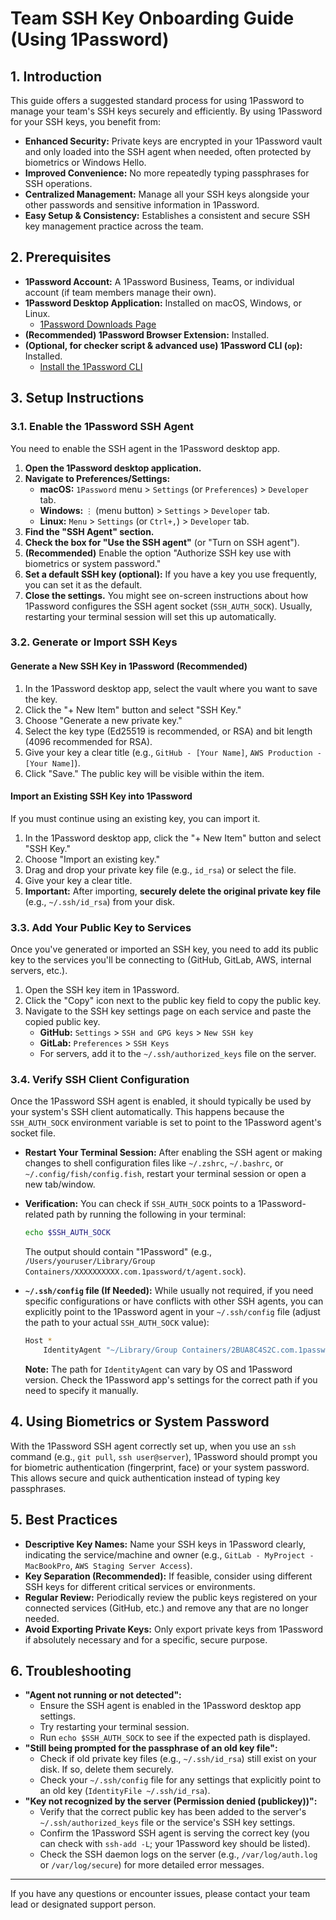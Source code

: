 # Team SSH Key Onboarding Guide (Using 1Password)

## 1. Introduction

This guide offers a suggested standard process for using 1Password to manage your team's SSH keys securely and efficiently. By using 1Password for your SSH keys, you benefit from:

- **Enhanced Security:** Private keys are encrypted in your 1Password vault and only loaded into the SSH agent when needed, often protected by biometrics or Windows Hello.
- **Improved Convenience:** No more repeatedly typing passphrases for SSH operations.
- **Centralized Management:** Manage all your SSH keys alongside your other passwords and sensitive information in 1Password.
- **Easy Setup & Consistency:** Establishes a consistent and secure SSH key management practice across the team.

## 2. Prerequisites

- **1Password Account:** A 1Password Business, Teams, or individual account (if team members manage their own).
- **1Password Desktop Application:** Installed on macOS, Windows, or Linux.
  - [1Password Downloads Page](https://1password.com/downloads/)
- **(Recommended) 1Password Browser Extension:** Installed.
- **(Optional, for checker script & advanced use) 1Password CLI (`op`):** Installed.
  - [Install the 1Password CLI](https://developer.1password.com/docs/cli/get-started/)

## 3. Setup Instructions

### 3.1. Enable the 1Password SSH Agent

You need to enable the SSH agent in the 1Password desktop app.

1. **Open the 1Password desktop application.**
2. **Navigate to Preferences/Settings:**
   - **macOS:** `1Password` menu > `Settings` (or `Preferences`) > `Developer` tab.
   - **Windows:** `⋮` (menu button) > `Settings` > `Developer` tab.
   - **Linux:** `Menu` > `Settings` (or `Ctrl+,`) > `Developer` tab.
3. **Find the "SSH Agent" section.**
4. **Check the box for "Use the SSH agent"** (or "Turn on SSH agent").
5. **(Recommended)** Enable the option "Authorize SSH key use with biometrics or system password."
6. **Set a default SSH key (optional):** If you have a key you use frequently, you can set it as the default.
7. **Close the settings.** You might see on-screen instructions about how 1Password configures the SSH agent socket (`SSH_AUTH_SOCK`). Usually, restarting your terminal session will set this up automatically.

### 3.2. Generate or Import SSH Keys

#### Generate a New SSH Key in 1Password (Recommended)

1. In the 1Password desktop app, select the vault where you want to save the key.
2. Click the "+ New Item" button and select "SSH Key."
3. Choose "Generate a new private key."
4. Select the key type (Ed25519 is recommended, or RSA) and bit length (4096 recommended for RSA).
5. Give your key a clear title (e.g., `GitHub - [Your Name]`, `AWS Production - [Your Name]`).
6. Click "Save." The public key will be visible within the item.

#### Import an Existing SSH Key into 1Password

If you must continue using an existing key, you can import it.

1. In the 1Password desktop app, click the "+ New Item" button and select "SSH Key."
2. Choose "Import an existing key."
3. Drag and drop your private key file (e.g., `id_rsa`) or select the file.
4. Give your key a clear title.
5. **Important:** After importing, **securely delete the original private key file** (e.g., `~/.ssh/id_rsa`) from your disk.

### 3.3. Add Your Public Key to Services

Once you've generated or imported an SSH key, you need to add its public key to the services you'll be connecting to (GitHub, GitLab, AWS, internal servers, etc.).

1. Open the SSH key item in 1Password.
2. Click the "Copy" icon next to the public key field to copy the public key.
3. Navigate to the SSH key settings page on each service and paste the copied public key.
   - **GitHub:** `Settings` > `SSH and GPG keys` > `New SSH key`
   - **GitLab:** `Preferences` > `SSH Keys`
   - For servers, add it to the `~/.ssh/authorized_keys` file on the server.

### 3.4. Verify SSH Client Configuration

Once the 1Password SSH agent is enabled, it should typically be used by your system's SSH client automatically. This happens because the `SSH_AUTH_SOCK` environment variable is set to point to the 1Password agent's socket file.

- **Restart Your Terminal Session:** After enabling the SSH agent or making changes to shell configuration files like `~/.zshrc`, `~/.bashrc`, or `~/.config/fish/config.fish`, restart your terminal session or open a new tab/window.
- **Verification:** You can check if `SSH_AUTH_SOCK` points to a 1Password-related path by running the following in your terminal:

  ```bash
  echo $SSH_AUTH_SOCK
  ```

  The output should contain "1Password" (e.g., `/Users/youruser/Library/Group Containers/XXXXXXXXXX.com.1password/t/agent.sock`).

- **`~/.ssh/config` file (If Needed):**
  While usually not required, if you need specific configurations or have conflicts with other SSH agents, you can explicitly point to the 1Password agent in your `~/.ssh/config` file (adjust the path to your actual `SSH_AUTH_SOCK` value):

  ```bash
  Host *
      IdentityAgent "~/Library/Group Containers/2BUA8C4S2C.com.1password/t/agent.sock"
  ```

  **Note:** The path for `IdentityAgent` can vary by OS and 1Password version. Check the 1Password app's settings for the correct path if you need to specify it manually.

## 4. Using Biometrics or System Password

With the 1Password SSH agent correctly set up, when you use an `ssh` command (e.g., `git pull`, `ssh user@server`), 1Password should prompt you for biometric authentication (fingerprint, face) or your system password. This allows secure and quick authentication instead of typing key passphrases.

## 5. Best Practices

- **Descriptive Key Names:** Name your SSH keys in 1Password clearly, indicating the service/machine and owner (e.g., `GitLab - MyProject - MacBookPro`, `AWS Staging Server Access`).
- **Key Separation (Recommended):** If feasible, consider using different SSH keys for different critical services or environments.
- **Regular Review:** Periodically review the public keys registered on your connected services (GitHub, etc.) and remove any that are no longer needed.
- **Avoid Exporting Private Keys:** Only export private keys from 1Password if absolutely necessary and for a specific, secure purpose.

## 6. Troubleshooting

- **"Agent not running or not detected":**
  - Ensure the SSH agent is enabled in the 1Password desktop app settings.
  - Try restarting your terminal session.
  - Run `echo $SSH_AUTH_SOCK` to see if the expected path is displayed.
- **"Still being prompted for the passphrase of an old key file":**
  - Check if old private key files (e.g., `~/.ssh/id_rsa`) still exist on your disk. If so, delete them securely.
  - Check your `~/.ssh/config` file for any settings that explicitly point to an old key (`IdentityFile ~/.ssh/id_rsa`).
- **"Key not recognized by the server (Permission denied (publickey))":**
  - Verify that the correct public key has been added to the server's `~/.ssh/authorized_keys` file or the service's SSH key settings.
  - Confirm the 1Password SSH agent is serving the correct key (you can check with `ssh-add -L`; your 1Password key should be listed).
  - Check the SSH daemon logs on the server (e.g., `/var/log/auth.log` or `/var/log/secure`) for more detailed error messages.

---

If you have any questions or encounter issues, please contact your team lead or designated support person.
